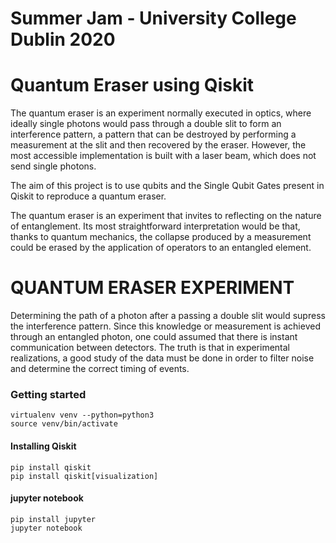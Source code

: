 # Summer Jam - University College Dublin 2020

# Quantum Eraser using Qiskit

The quantum eraser is an experiment normally executed in optics, where ideally single photons would pass through a double slit to form an interference pattern, a pattern that can be destroyed by performing a measurement at the slit and then recovered by the eraser. However, the most accessible implementation is built with a laser beam, which does not send single photons.

The aim of this project is to use qubits and the Single Qubit Gates present in Qiskit to reproduce a quantum eraser.

The quantum eraser is an experiment that invites to reflecting on the nature of entanglement. Its most straightforward interpretation would be that, thanks to quantum mechanics, the collapse produced by a measurement could be erased by the application of operators to an entangled element.

# QUANTUM ERASER EXPERIMENT

Determining the path of a photon after a passing a double slit would supress the interference pattern. Since this knowledge or measurement is achieved through an entangled photon, one could assumed that there is instant communication between detectors. The truth is that in experimental realizations, a good study of the data must be done in order to filter noise and determine the correct timing of events.

### Getting started

```
virtualenv venv --python=python3
source venv/bin/activate
```

#### Installing Qiskit

```
pip install qiskit
pip install qiskit[visualization]
```

#### jupyter notebook

```
pip install jupyter
jupyter notebook
```
